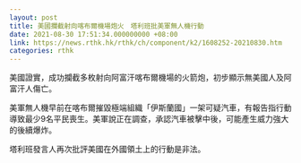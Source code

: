 ```yaml
---
layout: post
title: 美國攔截射向喀布爾機場炮火　塔利班批美軍無人機行動
date: 2021-08-30 17:51:34.000000000 +08:00
link: https://news.rthk.hk/rthk/ch/component/k2/1608252-20210830.htm
categories: rthk
---
```


美國證實，成功攔截多枚射向阿富汗喀布爾機場的火箭炮，初步顯示無美國人及阿富汗人傷亡。

美軍無人機早前在喀布爾摧毀極端組織「伊斯蘭國」一架可疑汽車，有報告指行動導致最少9名平民喪生。美軍說正在調查，承認汽車被擊中後，可能產生威力強大的後續爆炸。

塔利班發言人再次批評美國在外國領土上的行動是非法。
